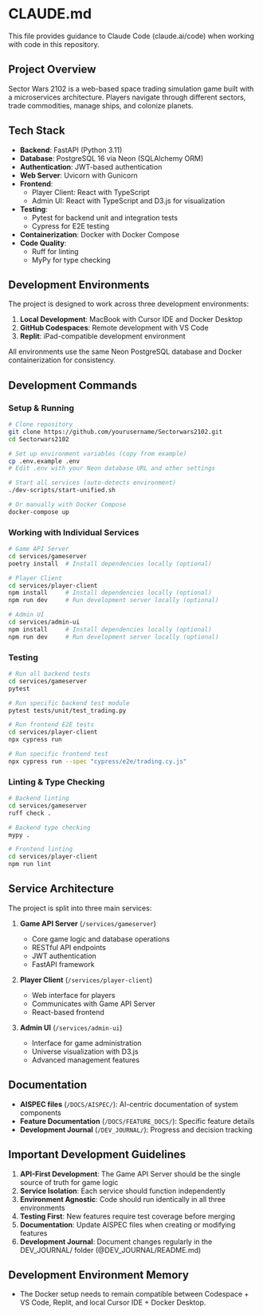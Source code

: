 # CLAUDE.md

This file provides guidance to Claude Code (claude.ai/code) when working with code in this repository.

## Project Overview

Sector Wars 2102 is a web-based space trading simulation game built with a microservices architecture. Players navigate through different sectors, trade commodities, manage ships, and colonize planets.

## Tech Stack

- **Backend**: FastAPI (Python 3.11)
- **Database**: PostgreSQL 16 via Neon (SQLAlchemy ORM)
- **Authentication**: JWT-based authentication
- **Web Server**: Uvicorn with Gunicorn
- **Frontend**: 
  - Player Client: React with TypeScript
  - Admin UI: React with TypeScript and D3.js for visualization
- **Testing**: 
  - Pytest for backend unit and integration tests
  - Cypress for E2E testing
- **Containerization**: Docker with Docker Compose
- **Code Quality**: 
  - Ruff for linting
  - MyPy for type checking

## Development Environments

The project is designed to work across three development environments:
1. **Local Development**: MacBook with Cursor IDE and Docker Desktop
2. **GitHub Codespaces**: Remote development with VS Code
3. **Replit**: iPad-compatible development environment

All environments use the same Neon PostgreSQL database and Docker containerization for consistency.

## Development Commands

### Setup & Running

```bash
# Clone repository
git clone https://github.com/yourusername/Sectorwars2102.git
cd Sectorwars2102

# Set up environment variables (copy from example)
cp .env.example .env
# Edit .env with your Neon database URL and other settings

# Start all services (auto-detects environment)
./dev-scripts/start-unified.sh

# Or manually with Docker Compose
docker-compose up
```

### Working with Individual Services

```bash
# Game API Server
cd services/gameserver
poetry install  # Install dependencies locally (optional)

# Player Client
cd services/player-client
npm install     # Install dependencies locally (optional)
npm run dev     # Run development server locally (optional)

# Admin UI
cd services/admin-ui
npm install     # Install dependencies locally (optional)
npm run dev     # Run development server locally (optional)
```

### Testing

```bash
# Run all backend tests
cd services/gameserver
pytest

# Run specific backend test module
pytest tests/unit/test_trading.py

# Run frontend E2E tests
cd services/player-client
npx cypress run

# Run specific frontend test
npx cypress run --spec "cypress/e2e/trading.cy.js"
```

### Linting & Type Checking

```bash
# Backend linting
cd services/gameserver
ruff check .

# Backend type checking
mypy .

# Frontend linting
cd services/player-client
npm run lint
```

## Service Architecture

The project is split into three main services:

1. **Game API Server** (`/services/gameserver`)
   - Core game logic and database operations
   - RESTful API endpoints
   - JWT authentication
   - FastAPI framework

2. **Player Client** (`/services/player-client`)
   - Web interface for players
   - Communicates with Game API Server
   - React-based frontend

3. **Admin UI** (`/services/admin-ui`)
   - Interface for game administration
   - Universe visualization with D3.js
   - Advanced management features

## Documentation

- **AISPEC files** (`/DOCS/AISPEC/`): AI-centric documentation of system components
- **Feature Documentation** (`/DOCS/FEATURE_DOCS/`): Specific feature details
- **Development Journal** (`/DEV_JOURNAL/`): Progress and decision tracking

## Important Development Guidelines

1. **API-First Development**: The Game API Server should be the single source of truth for game logic
2. **Service Isolation**: Each service should function independently
3. **Environment Agnostic**: Code should run identically in all three environments
4. **Testing First**: New features require test coverage before merging
5. **Documentation**: Update AISPEC files when creating or modifying features
6. **Development Journal**: Document changes regularly in the DEV_JOURNAL/ folder (@DEV_JOURNAL/README.md)

## Development Environment Memory

- The Docker setup needs to remain compatible between Codespace + VS Code, Replit, and local Cursor IDE + Docker Desktop.